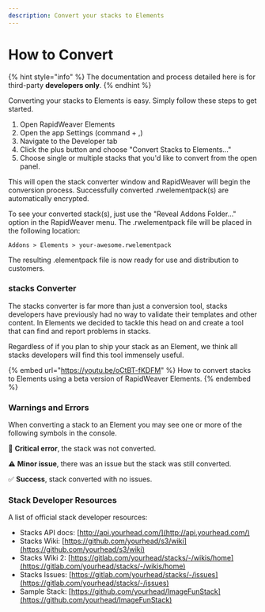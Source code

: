 ```yaml
---
description: Convert your stacks to Elements
---
```


# How to Convert

{% hint style="info" %}
The documentation and process detailed here is for third-party **developers only**.
{% endhint %}

Converting your stacks to Elements is easy. Simply follow these steps to get started.

1. Open RapidWeaver Elements
2. Open the app Settings (command + ,)
3. Navigate to the Developer tab
4. Click the plus button and choose "Convert Stacks to Elements…"
5. Choose single or multiple stacks that you'd like to convert from the open panel.

This will open the stack converter window and RapidWeaver will begin the conversion process. Successfully converted .rwelementpack(s) are automatically encrypted.

To see your converted stack(s), just use the "Reveal Addons Folder…" option in the RapidWeaver menu. The .rwelementpack file will be placed in the following location:

```
Addons > Elements > your-awesome.rwelementpack
```

The resulting .elementpack file is now ready for use and distribution to customers.&#x20;

### stacks Converter

The stacks converter is far more than just a conversion tool, stacks developers have previously had no way to validate their templates and other content. In Elements we decided to tackle this head on and create a tool that can find and report problems in stacks.&#x20;

Regardless of if you plan to ship your stack as an Element, we think all stacks developers will find this tool immensely useful.

{% embed url="https://youtu.be/oCtBT-fKDFM" %}
How to convert stacks to Elements using a beta version of RapidWeaver Elements.
{% endembed %}

### Warnings and Errors

When converting a stack to an Element you may see one or more of the following symbols in the console.

🛑 **Critical error**, the stack was not converted.

⚠️ **Minor issue**, there was an issue but the stack was still converted.

✅ **Success**, stack converted with no issues.

### Stack Developer Resources

A list of official stack developer resources:

* Stacks API docs: [http://api.yourhead.com/](http://api.yourhead.com/)
* Stacks Wiki: [https://github.com/yourhead/s3/wiki](https://github.com/yourhead/s3/wiki)
* Stacks Wiki 2: [https://gitlab.com/yourhead/stacks/-/wikis/home](https://gitlab.com/yourhead/stacks/-/wikis/home)
* Stacks Issues: [https://gitlab.com/yourhead/stacks/-/issues](https://gitlab.com/yourhead/stacks/-/issues)
* Sample Stack: [https://github.com/yourhead/ImageFunStack](https://github.com/yourhead/ImageFunStack)
